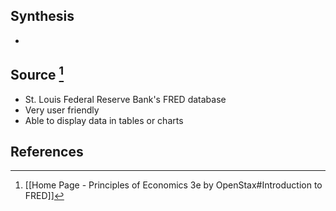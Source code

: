## Synthesis
- 
## Source [^1]
- St. Louis Federal Reserve Bank's FRED database
- Very user friendly
- Able to display data in tables or charts
## References

[^1]: [[Home Page - Principles of Economics 3e by OpenStax#Introduction to FRED]]